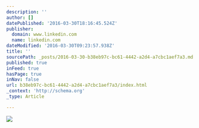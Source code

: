 ```yaml
---
description: ''
author: []
datePublished: '2016-03-30T18:16:45.524Z'
publisher:
  domain: www.linkedin.com
  name: linkedin.com
dateModified: '2016-03-30T09:23:57.938Z'
title: ''
sourcePath: _posts/2016-03-30-b38eb97c-bc61-4442-a2d4-a7cbc1aef7a3.md
published: true
inFeed: true
hasPage: true
inNav: false
url: b38eb97c-bc61-4442-a2d4-a7cbc1aef7a3/index.html
_context: 'http://schema.org'
_type: Article

---
```

![](https://image-store.slidesharecdn.com/33f5aa33-fdb2-4321-bb14-08ba4d1ac451-original.png)